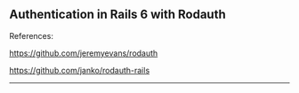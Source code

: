 ## Authentication in Rails 6 with Rodauth


References:

https://github.com/jeremyevans/rodauth

https://github.com/janko/rodauth-rails

---